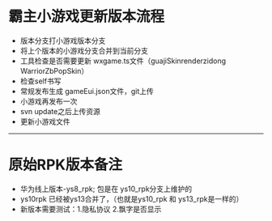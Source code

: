 # 霸主小游戏更新版本流程
- 版本分支打小游戏版本分支
- 将上个版本的小游戏分支合并到当前分支
- 工具检查是否需要更新 wxgame.ts文件（guajiSkinrenderzidong WarriorZbPopSkin）
- 检查self书写
- 常规发布生成 gameEui.json文件，git上传
- 小游戏再发布一次
- svn update之后上传资源
- 更新小游戏文件

--------
# 原始RPK版本备注
- 华为线上版本-ys8_rpk; 包是在 ys10_rpk分支上维护的
- ys10rpk 已经被ys13合并了，（也就是ys10_rpk 和 ys13_rpk是一样的）
- 新版本需要测试：1.隐私协议 2.飘字是否显示